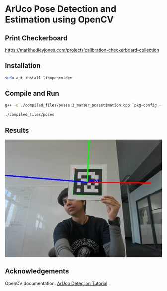 # ArUco Pose Detection and Estimation using OpenCV

## Print Checkerboard
https://markhedleyjones.com/projects/calibration-checkerboard-collection 

## Installation
```bash
sudo apt install libopencv-dev
```

## Compile and Run
```bash
g++ -o ./compiled_files/poses 3_marker_posestimation.cpp `pkg-config --cflags --libs opencv4`
```
```bash
./compiled_files/poses
```
## Results
![ArUco Pose Estimation Result](./results/3_inbuilt_pose.png)

## Acknowledgements
OpenCV documentation: [ArUco Detection Tutorial](https://docs.opencv.org/3.4/d5/dae/tutorial_aruco_detection.html).